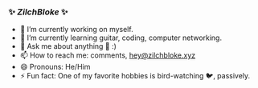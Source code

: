 ### ✨ _**ZilchBloke**_ ✨

- 🔭 I’m currently working on myself.
- 🌱 I’m currently learning guitar, coding, computer networking.
- 🤔 Ask me about anything 💬 :) 
- 📫 How to reach me: comments, hey@zilchbloke.xyz
- 😄 Pronouns: He/Him
- ⚡ Fun fact: One of my favorite hobbies is bird-watching 🐦, passively.
